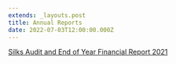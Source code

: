 ```yaml
---
extends: _layouts.post
title: Annual Reports
date: 2022-07-03T12:00:00.000Z
---
```

[Silks Audit and End of Year Financial Report 2021](https://res.cloudinary.com/ruapehu-college/image/upload/v1656889723/Ruapehu_College_-_2021_Audited_Financial_Statement_1_g6t0yd.pdf)
